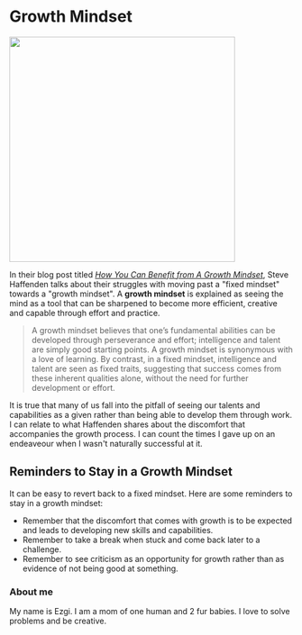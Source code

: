 # Growth Mindset
<img src="https://upload.wikimedia.org/wikipedia/commons/f/f0/Growth_and_fixed_mind.jpg" width="400"/>

In their blog post titled [*How You Can Benefit from A Growth Mindset*](https://www.atlassian.com/blog/inside-atlassian/growth-mindset), Steve Haffenden talks about their struggles with moving past a "fixed mindset" towards a "growth mindset". A **growth mindset** is explained as seeing the mind as a tool that can be sharpened to become more efficient, creative and capable through effort and practice. 

> A growth mindset believes that one’s fundamental abilities can be developed through perseverance and effort; intelligence and talent are simply good starting points. A growth mindset is synonymous with a love of learning.
By contrast, in a fixed mindset, intelligence and talent are seen as fixed traits, suggesting that success comes from these inherent qualities alone, without the need for further development or effort.

It is true that many of us fall into the pitfall of seeing our talents and capabilities as a given rather than being able to develop them through work. I can relate to what Haffenden shares about the discomfort that accompanies the growth process. I can count the times I gave up on an endeaveour when I wasn't naturally successful at it. 

## Reminders to Stay in a Growth Mindset
It can be easy to revert back to a fixed mindset. Here are some reminders to stay in a growth mindset:
- Remember that the discomfort that comes with growth is to be expected and leads to developing new skills and capabilities.
- Remember to take a break when stuck and come back later to a challenge.
- Remember to see criticism as an opportunity for growth rather than as evidence of not being good at something.

### About me
My name is Ezgi. I am a mom of one human and 2 fur babies. I love to solve problems and be creative. 


